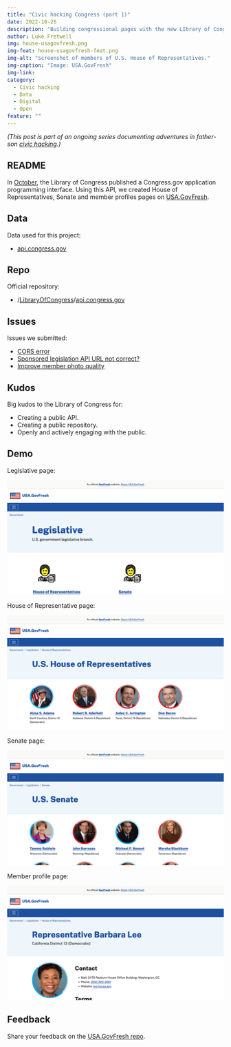 ```yaml
---
title: "Civic hacking Congress (part 1)"
date: 2022-10-26
description: "Building congressional pages with the new LIbrary of Congress Congress.gov API."
author: Luke Fretwell
img: house-usagovfresh.png
img-feat: house-usagovfresh-feat.png
img-alt: "Screenshot of members of U.S. House of Representatives."
img-caption: "Image: USA.GovFresh"
img-link: 
category:
  - Civic hacking
  - Data
  - Digital
  - Open
feature: ""
---
```


*(This post is part of an ongoing series documenting adventures in father-son [civic hacking](/civichacking).)*

## README

In [October](https://blogs.loc.gov/law/2022/09/introducing-the-congress-gov-api/), the Library of Congress published a Congress.gov application programming interface. Using this API, we created House of Representatives, Senate and member profiles pages on [USA.GovFresh](https://usa.govfresh.com).

## Data

Data used for this project:

* [api.congress.gov](https://api.congress.gov/)

## Repo

Official repository:

* /[LibraryOfCongress](https://github.com/LibraryOfCongress)/[api.congress.gov](https://github.com/LibraryOfCongress/api.congress.gov) 

## Issues

Issues we submitted:

* [CORS error](https://github.com/LibraryOfCongress/api.congress.gov/issues/33)
* [Sponsored legislation API URL not correct?](https://github.com/LibraryOfCongress/api.congress.gov/issues/50)
* [Improve member photo quality](https://github.com/LibraryOfCongress/api.congress.gov/issues/53)

## Kudos

Big kudos to the Library of Congress for:

* Creating a public API.
* Creating a public repository.
* Openly and actively engaging with the public.

## Demo

Legislative page:

[![Legislative page](/assets/img/posts/legislative-usagovfresh.png)](https://usa.govfresh.com/government/legislative/)

House of Representative page:

[![House of Representative page](/assets/img/posts/house-usagovfresh.png)](https://usa.govfresh.com/government/legislative/house)

Senate page:

[![Senate page](/assets/img/posts/senate-usagovfresh.png)](https://usa.govfresh.com/government/legislative/senate)

Member profile page:

[![Member profile page](/assets/img/posts/profile-barbara-lee-usagovfresh.png)](https://usa.govfresh.com/government/legislative/house/?member=L000551)

## Feedback

Share your feedback on the [USA.GovFresh repo](https://github.com/govfresh/usa/).